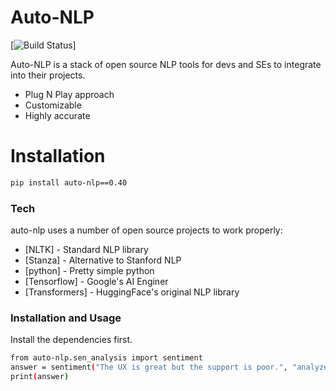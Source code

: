 # Auto-NLP

[![Build Status](https://pypi.org/project/auto-nlp/)]

Auto-NLP is a stack of open source NLP tools for devs and SEs to integrate into their projects. 

  - Plug N Play approach
  - Customizable
  - Highly accurate

# Installation
```sh
pip install auto-nlp==0.40
```

### Tech

auto-nlp uses a number of open source projects to work properly:

* [NLTK] - Standard NLP library
* [Stanza] - Alternative to Stanford NLP
* [python] - Pretty simple python
* [Tensorflow] - Google's AI Enginer
* [Transformers] - HuggingFace's original NLP library

### Installation and Usage

Install the dependencies first.

```sh
from auto-nlp.sen_analysis import sentiment
answer = sentiment("The UX is great but the support is poor.", "analyze using transformers")
print(answer)
```



